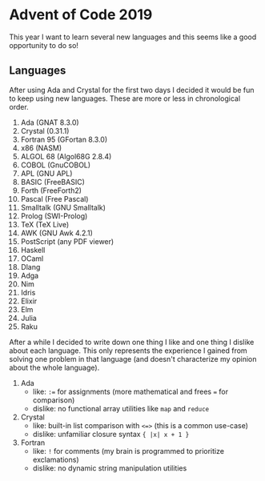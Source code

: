 Advent of Code 2019
===================
This year I want to learn several new languages and this seems like a good 
opportunity to do so!

Languages
---------
After using Ada and Crystal for the first two days I decided it would be fun to
keep using new languages. These are more or less in chronological order.

1. Ada (GNAT 8.3.0)
2. Crystal (0.31.1)
3. Fortran 95 (GFortan 8.3.0)
4. x86 (NASM)
5. ALGOL 68 (Algol68G 2.8.4)
6. COBOL (GnuCOBOL)
7. APL (GNU APL)
8. BASIC (FreeBASIC)
9. Forth (FreeForth2)
10. Pascal (Free Pascal)
11. Smalltalk (GNU Smalltalk)
12. Prolog (SWI-Prolog)
13. TeX (TeX Live)
14. AWK (GNU Awk 4.2.1)
15. PostScript (any PDF viewer)
16. Haskell
17. OCaml
18. Dlang
19. Adga
20. Nim
21. Idris
22. Elixir
23. Elm
24. Julia
25. Raku

After a while I decided to write down one thing I like and one thing I dislike
about each language. This only represents the experience I gained from solving
one problem in that language (and doesn't characterize my opinion about the
whole language).

1. Ada
   * like: `:=` for assignments (more mathematical and frees `=` for comparison)
   * dislike: no functional array utilities like `map` and `reduce`
2. Crystal
   * like: built-in list comparison with `<=>` (this is a common use-case)
   * dislike: unfamiliar closure syntax `{ |x| x + 1 }`
3. Fortran
   * like: `!` for comments (my brain is programmed to prioritize exclamations)
   * dislike: no dynamic string manipulation utilities